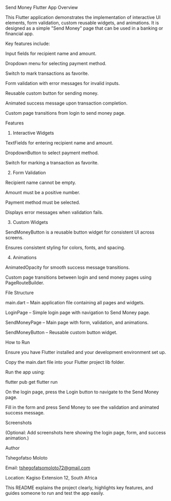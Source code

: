 Send Money Flutter App
Overview

This Flutter application demonstrates the implementation of interactive UI elements, form validation, custom reusable widgets, and animations. It is designed as a simple "Send Money" page that can be used in a banking or financial app.

Key features include:

Input fields for recipient name and amount.

Dropdown menu for selecting payment method.

Switch to mark transactions as favorite.

Form validation with error messages for invalid inputs.

Reusable custom button for sending money.

Animated success message upon transaction completion.

Custom page transitions from login to send money page.

Features
1. Interactive Widgets

TextFields for entering recipient name and amount.

DropdownButton to select payment method.

Switch for marking a transaction as favorite.

2. Form Validation

Recipient name cannot be empty.

Amount must be a positive number.

Payment method must be selected.

Displays error messages when validation fails.

3. Custom Widgets

SendMoneyButton is a reusable button widget for consistent UI across screens.

Ensures consistent styling for colors, fonts, and spacing.

4. Animations

AnimatedOpacity for smooth success message transitions.

Custom page transitions between login and send money pages using PageRouteBuilder.

File Structure

main.dart – Main application file containing all pages and widgets.

LoginPage – Simple login page with navigation to Send Money page.

SendMoneyPage – Main page with form, validation, and animations.

SendMoneyButton – Reusable custom button widget.

How to Run

Ensure you have Flutter installed and your development environment set up.

Copy the main.dart file into your Flutter project lib folder.

Run the app using:

flutter pub get
flutter run


On the login page, press the Login button to navigate to the Send Money page.

Fill in the form and press Send Money to see the validation and animated success message.

Screenshots

(Optional: Add screenshots here showing the login page, form, and success animation.)

Author

Tshegofatso Moloto

Email: tshegofatsomoloto72@gmail.com

Location: Kagiso Extension 12, South Africa

This README explains the project clearly, highlights key features, and guides someone to run and test the app easily.
